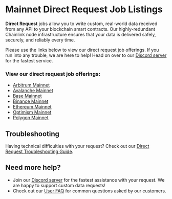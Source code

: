 # Mainnet Direct Request Job Listings

**Direct Request** jobs allow you to write custom, real-world data received from any API to your blockchain smart contracts. Our highly-redundant Chainlink node infrastructure ensures that your data is delivered safely, securely, and reliably every time.

Please use the links below to view our direct request job offerings. If you run into any trouble, we are here to help! Head on over to our [Discord server](https://discord.gg/AJ66pRz4) for the fastest service.

### View our direct request job offerings:

* [Arbitrum Mainnet](/services/direct-request-jobs/mainnets/Arbitrum-One-Mainnet-Jobs)
* [Avalanche Mainnet](/services/direct-request-jobs/mainnets/Avalanche-CChain-Mainnet-Jobs)
* [Base Mainnet](/services/direct-request-jobs/mainnets/Base-Mainnet-Jobs)
* [Binance Mainnet](/services/direct-request-jobs/mainnets/Binance-Mainnet-Jobs)
* [Ethereum Mainnet](/services/direct-request-jobs/mainnets/Ethereum-Mainnet-Jobs)
* [Optimism Mainnet](/services/direct-request-jobs/mainnets/Optimism-Mainnet-Jobs)
* [Polygon Mainnet](/services/direct-request-jobs/mainnets/Polygon-Mainnet-Jobs)

## Troubleshooting

Having technical difficulties with your request? Check out our [Direct Request Troubleshooting Guide](/knowledgebase/faq/Chainlink-Users#direct-request-job-troubleshooting).

## Need more help?
* Join our [Discord server](https://discord.gg/AJ66pRz4) for the fastest assistance with your request. We are happy to support custom data requests!
* Check out our [User FAQ](/knowledgebase/faq/Chainlink-Users "FAQ - Chainlink Data Consumers") for common questions asked by our customers.